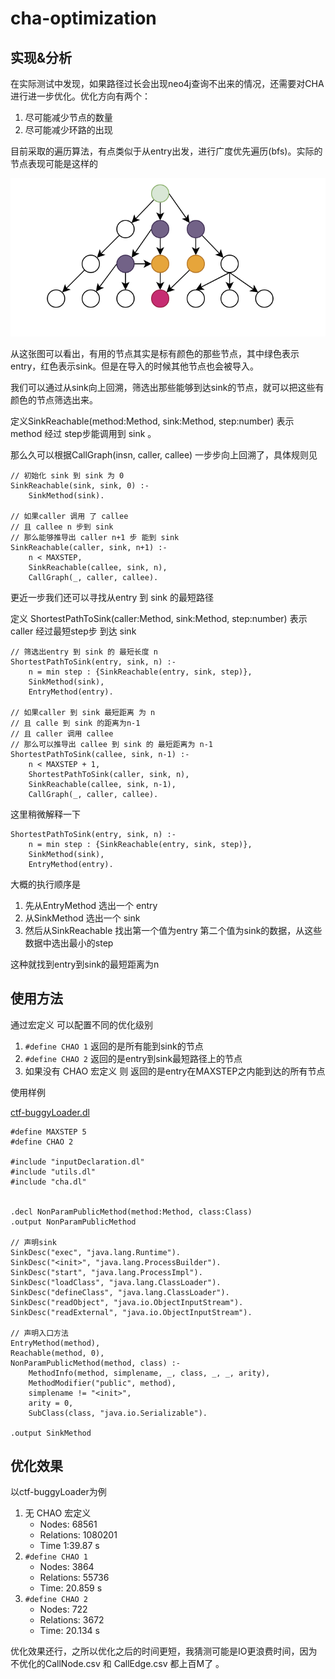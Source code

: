 # cha-optimization

## 实现&分析

在实际测试中发现，如果路径过长会出现neo4j查询不出来的情况，还需要对CHA进行进一步优化。优化方向有两个：

1. 尽可能减少节点的数量
2. 尽可能减少环路的出现

目前采取的遍历算法，有点类似于从entry出发，进行广度优先遍历(bfs)。实际的节点表现可能是这样的

![callgraph-example](./images/callgraph-entry-bfs.png)

从这张图可以看出，有用的节点其实是标有颜色的那些节点，其中绿色表示entry，红色表示sink。但是在导入的时候其他节点也会被导入。

我们可以通过从sink向上回溯，筛选出那些能够到达sink的节点，就可以把这些有颜色的节点筛选出来。

定义SinkReachable(method:Method, sink:Method, step:number) 表示 method 经过 step步能调用到 sink 。

那么久可以根据CallGraph(insn, caller, callee) 一步步向上回溯了，具体规则见

```dl
// 初始化 sink 到 sink 为 0
SinkReachable(sink, sink, 0) :-
    SinkMethod(sink).

// 如果caller 调用 了 callee
// 且 callee n 步到 sink
// 那么能够推导出 caller n+1 步 能到 sink
SinkReachable(caller, sink, n+1) :-
    n < MAXSTEP,
    SinkReachable(callee, sink, n), 
    CallGraph(_, caller, callee).
```

更近一步我们还可以寻找从entry 到 sink 的最短路径

定义 ShortestPathToSink(caller:Method, sink:Method, step:number) 表示caller 经过最短step步 到达 sink 

```dl
// 筛选出entry 到 sink 的 最短长度 n
ShortestPathToSink(entry, sink, n) :- 
    n = min step : {SinkReachable(entry, sink, step)},
    SinkMethod(sink),
    EntryMethod(entry).

// 如果caller 到 sink 最短距离 为 n
// 且 calle 到 sink 的距离为n-1
// 且 caller 调用 callee
// 那么可以推导出 callee 到 sink 的 最短距离为 n-1
ShortestPathToSink(callee, sink, n-1) :-
    n < MAXSTEP + 1,
    ShortestPathToSink(caller, sink, n),
    SinkReachable(callee, sink, n-1),
    CallGraph(_, caller, callee).
```

这里稍微解释一下

```dl
ShortestPathToSink(entry, sink, n) :-
    n = min step : {SinkReachable(entry, sink, step)},
    SinkMethod(sink),
    EntryMethod(entry).
```

大概的执行顺序是

1. 先从EntryMethod 选出一个 entry
2. 从SinkMethod 选出一个 sink
3. 然后从SinkReachable 找出第一个值为entry 第二个值为sink的数据，从这些数据中选出最小的step

这种就找到entry到sink的最短距离为n

## 使用方法

通过宏定义 可以配置不同的优化级别

1. `#define CHAO 1` 返回的是所有能到sink的节点
2. `#define CHAO 2` 返回的是entry到sink最短路径上的节点
3. 如果没有 CHAO 宏定义 则 返回的是entry在MAXSTEP之内能到达的所有节点

使用样例

[ctf-buggyLoader.dl](../example/ctf-buggyLoader.dl)

```dl
#define MAXSTEP 5
#define CHAO 2

#include "inputDeclaration.dl"
#include "utils.dl"
#include "cha.dl"


.decl NonParamPublicMethod(method:Method, class:Class)
.output NonParamPublicMethod

// 声明sink
SinkDesc("exec", "java.lang.Runtime").
SinkDesc("<init>", "java.lang.ProcessBuilder").
SinkDesc("start", "java.lang.ProcessImpl").
SinkDesc("loadClass", "java.lang.ClassLoader").
SinkDesc("defineClass", "java.lang.ClassLoader").
SinkDesc("readObject", "java.io.ObjectInputStream").
SinkDesc("readExternal", "java.io.ObjectInputStream").

// 声明入口方法
EntryMethod(method),
Reachable(method, 0),
NonParamPublicMethod(method, class) :- 
    MethodInfo(method, simplename, _, class, _, _, arity),
    MethodModifier("public", method),
    simplename != "<init>",
    arity = 0,
    SubClass(class, "java.io.Serializable").

.output SinkMethod
```

## 优化效果

以ctf-buggyLoader为例

1. 无 CHAO 宏定义
   - Nodes: 68561
   - Relations: 1080201
   - Time 1:39.87 s
2. `#define CHAO 1`
   - Nodes: 3864
   - Relations: 55736
   - Time: 20.859 s
3. `#define CHAO 2`
   - Nodes: 722
   - Relations: 3672
   - Time: 20.134 s

优化效果还行，之所以优化之后的时间更短，我猜测可能是IO更浪费时间，因为不优化的CallNode.csv 和 CallEdge.csv 都上百M了 。

